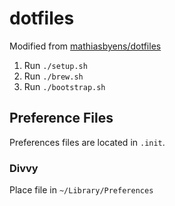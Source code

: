 # dotfiles

Modified from [mathiasbyens/dotfiles](https://github.com/mathiasbynens/dotfiles)

1. Run `./setup.sh`
2. Run `./brew.sh`
3. Run `./bootstrap.sh`

## Preference Files

Preferences files are located in `.init`.

### Divvy

Place file in `~/Library/Preferences`
